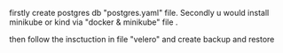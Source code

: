firstly create postgres db "postgres.yaml" file. Secondly u would install minikube or kind via "docker & minikube" file .

then follow the insctuction in file "velero" and create backup and restore
